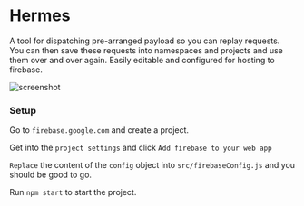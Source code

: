# Hermes

A tool for dispatching pre-arranged payload so you can replay requests.
You can then save these requests into namespaces and projects and use them over and over again. 
Easily editable and configured for hosting to firebase.

![screenshot](https://www.imageupload.co.uk/images/2018/06/08/ScreenShot2018-06-08at6.00.09PM.png)

### Setup

Go to `firebase.google.com` and create a project.

Get into the `project settings` and click `Add firebase to your web app`

`Replace` the content of the `config` object into `src/firebaseConfig.js` and you should be good to go.

Run `npm start` to start the project.

